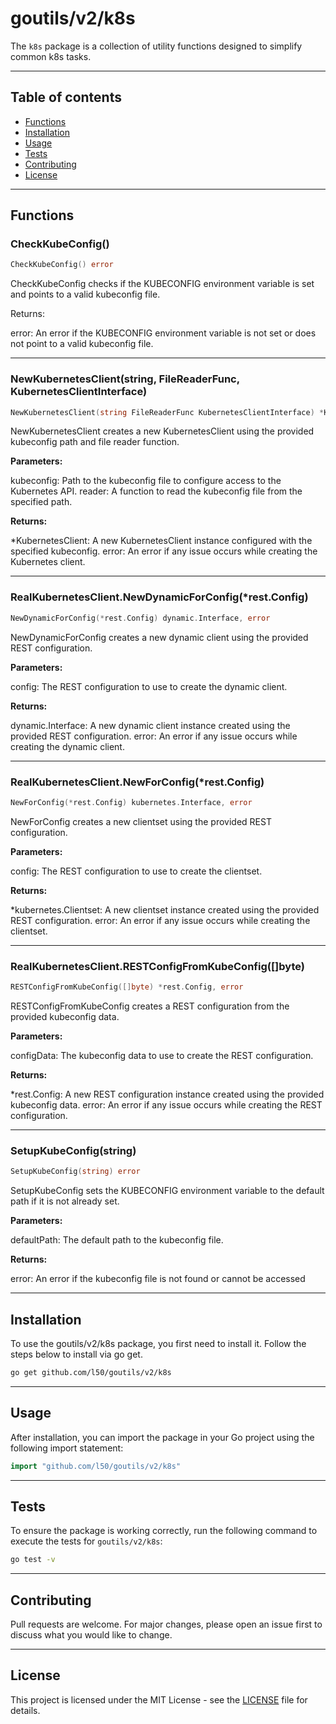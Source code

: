 # goutils/v2/k8s

The `k8s` package is a collection of utility functions
designed to simplify common k8s tasks.

---

## Table of contents

- [Functions](#functions)
- [Installation](#installation)
- [Usage](#usage)
- [Tests](#tests)
- [Contributing](#contributing)
- [License](#license)

---

## Functions

### CheckKubeConfig()

```go
CheckKubeConfig() error
```

CheckKubeConfig checks if the KUBECONFIG environment variable is set and
points to a valid kubeconfig file.

Returns:

error: An error if the KUBECONFIG environment variable is not set or does
not point to a valid kubeconfig file.

---

### NewKubernetesClient(string, FileReaderFunc, KubernetesClientInterface)

```go
NewKubernetesClient(string FileReaderFunc KubernetesClientInterface) *KubernetesClient error
```

NewKubernetesClient creates a new KubernetesClient using the provided
kubeconfig path and file reader function.

**Parameters:**

kubeconfig: Path to the kubeconfig file to configure access to the Kubernetes
API.
reader: A function to read the kubeconfig file from the specified path.

**Returns:**

*KubernetesClient: A new KubernetesClient instance configured with the
specified kubeconfig.
error: An error if any issue occurs while creating the Kubernetes client.

---

### RealKubernetesClient.NewDynamicForConfig(*rest.Config)

```go
NewDynamicForConfig(*rest.Config) dynamic.Interface, error
```

NewDynamicForConfig creates a new dynamic client using the provided REST
configuration.

**Parameters:**

config: The REST configuration to use to create the dynamic client.

**Returns:**

dynamic.Interface: A new dynamic client instance created using the provided
REST configuration.
error: An error if any issue occurs while creating the dynamic client.

---

### RealKubernetesClient.NewForConfig(*rest.Config)

```go
NewForConfig(*rest.Config) kubernetes.Interface, error
```

NewForConfig creates a new clientset using the provided REST configuration.

**Parameters:**

config: The REST configuration to use to create the clientset.

**Returns:**

*kubernetes.Clientset: A new clientset instance created using the provided
REST configuration.
error: An error if any issue occurs while creating the clientset.

---

### RealKubernetesClient.RESTConfigFromKubeConfig([]byte)

```go
RESTConfigFromKubeConfig([]byte) *rest.Config, error
```

RESTConfigFromKubeConfig creates a REST configuration from the provided
kubeconfig data.

**Parameters:**

configData: The kubeconfig data to use to create the REST configuration.

**Returns:**

*rest.Config: A new REST configuration instance created using the provided
kubeconfig data.
error: An error if any issue occurs while creating the REST configuration.

---

### SetupKubeConfig(string)

```go
SetupKubeConfig(string) error
```

SetupKubeConfig sets the KUBECONFIG environment variable to the default path
if it is not already set.

**Parameters:**

defaultPath: The default path to the kubeconfig file.

**Returns:**

error: An error if the kubeconfig file is not found or cannot be accessed

---

## Installation

To use the goutils/v2/k8s package, you first need to install it.
Follow the steps below to install via go get.

```bash
go get github.com/l50/goutils/v2/k8s
```

---

## Usage

After installation, you can import the package in your Go project
using the following import statement:

```go
import "github.com/l50/goutils/v2/k8s"
```

---

## Tests

To ensure the package is working correctly, run the following
command to execute the tests for `goutils/v2/k8s`:

```bash
go test -v
```

---

## Contributing

Pull requests are welcome. For major changes,
please open an issue first to discuss what
you would like to change.

---

## License

This project is licensed under the MIT
License - see the [LICENSE](../LICENSE)
file for details.
